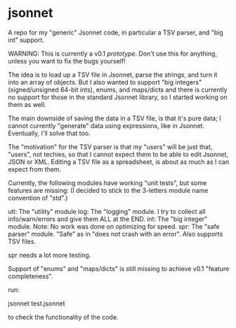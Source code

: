 # jsonnet
A repo for my "generic" Jsonnet code, in particular a TSV parser, and "big int" support.

WARNING: This is currently a v0.1 *prototype*. Don't use this for anything, unless you want to fix the
bugs yourself!

The idea is to load up a TSV file in Jsonnet, parse the strings, and turn it into an array of objects.
But I also wanted to support "big integers" (signed/unsigned 64-bit ints), enums, and maps/dicts and
there is currently no support for those in the standard Jsonnet library, so I started working on them
as well.

The main downside of saving the data in a TSV file, is that it's pure data; I cannot currently
"generate" data using expressions, like in Jsonnet. Eventually, I'll solve that too.

The "motivation" for the TSV parser is that my "users" will be just that, "users",
not techies, so that I cannot expect them to be able to edit Jsonnet, JSON or XML.
Editing a TSV file as a spreadsheet, is about as much as I can expect from them.

Currently, the following modules have working "unit tests", but some features are missing:
(I decided to stick to the 3-letters module name convention of "std".)

utl: The "utility" module
log: The "logging" module. I try to collect all info/warn/errors and give them ALL at the END.
int: The "big integer" module. Note: No work was done on optimizing for speed.
spr: The "safe parser" module. "Safe" as in "does not crash with an error". Also supports TSV files.

spr needs a lot more testing.

Support of "enums" and "maps/dicts" is still missing to achieve v0.1 "feature completeness".

run:

jsonnet test.jsonnet

to check the functionality of the code.
